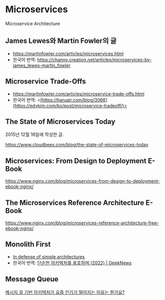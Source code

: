 # Microservices

Microservice Architecture

## James Lewes와 Martin Fowler의 글

- <https://martinfowler.com/articles/microservices.html>
- 한국어 번역: <https://channy.creation.net/articles/microservices-by-james_lewes-martin_fowler>

## Microservice Trade-Offs

- <https://martinfowler.com/articles/microservice-trade-offs.html>
- 한국어 번역: <[https://haruair.com/blog/3066](https://edykim.com/ko/post/microservice-tradeoff/)>

## The State of Microservices Today

2015년 12월 16일에 작성한 글.

<https://www.cloudbees.com/blog/the-state-of-microservices-today>

## Microservices: From Design to Deployment E-Book

<https://www.nginx.com/blog/microservices-from-design-to-deployment-ebook-nginx/>

## The Microservices Reference Architecture E-Book

<https://www.nginx.com/blog/microservices-reference-architecture-free-ebook-nginx/>

## Monolith First

- [In defense of simple architectures](https://danluu.com/simple-architectures/)
- 한국어 번역: [단순한 아키텍처를 옹호하며 (2022) | GeekNews](https://news.hada.io/topic?id=13754)

## Message Queue

[메시지 큐 기반 아키텍처가 요즘 인기가 떨어지는 이유는 뭔가요?](https://news.hada.io/topic?id=15456)
